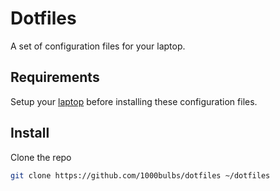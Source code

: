 # Dotfiles

A set of configuration files for your laptop.

## Requirements

Setup your [laptop](https://github.com/1000bulbs/laptop)
before installing these configuration files.

## Install

Clone the repo

```sh
git clone https://github.com/1000bulbs/dotfiles ~/dotfiles
```
